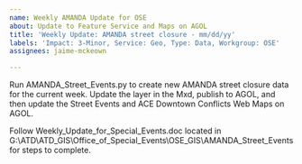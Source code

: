 ```yaml
---
name: Weekly AMANDA Update for OSE
about: Update to Feature Service and Maps on AGOL
title: 'Weekly Update: AMANDA street closure - mm/dd/yy'
labels: 'Impact: 3-Minor, Service: Geo, Type: Data, Workgroup: OSE'
assignees: jaime-mckeown

---
```


Run AMANDA_Street_Events.py to create new AMANDA street closure data for the current week. Update the layer in the Mxd, publish to AGOL, and then update the Street Events and ACE Downtown Conflicts Web Maps on AGOL.

Follow Weekly_Update_for_Special_Events.doc located in G:\ATD\ATD_GIS\Office_of_Special_Events\OSE_GIS\AMANDA_Street_Events for steps to complete.
